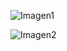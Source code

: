 

![Imagen1](https://github.com/user-attachments/assets/65e95db2-8ca3-4bde-ad16-7c2ea49fe809)

![Imagen2](https://github.com/user-attachments/assets/69677b48-9435-4df5-b7ee-9943cb1482c6)
